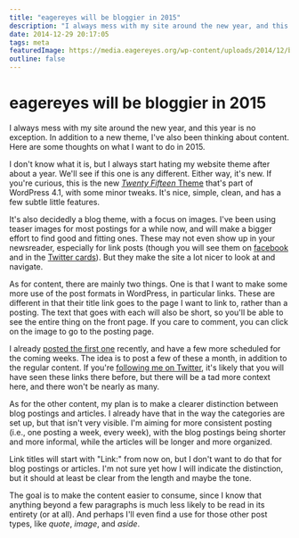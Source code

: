 ```yaml
---
title: "eagereyes will be bloggier in 2015"
description: "I always mess with my site around the new year, and this year is no exception. In addition to a new theme, I've also been thinking about content. Here are some thoughts on what I want to do in 2015."
date: 2014-12-29 20:17:05
tags: meta
featuredImage: https://media.eagereyes.org/wp-content/uploads/2014/12/ballard-olympics.jpg
outline: false
---
```


# eagereyes will be bloggier in 2015

I always mess with my site around the new year, and this year is no exception. In addition to a new theme, I've also been thinking about content. Here are some thoughts on what I want to do in 2015.

I don't know what it is, but I always start hating my website theme after about a year. We'll see if this one is any different. Either way, it's new. If you're curious, this is the new <a href="http://codex.wordpress.org/Twenty_Fifteen"><em>Twenty Fifteen</em> Theme</a> that's part of WordPress 4.1, with some minor tweaks. It's nice, simple, clean, and has a few subtle little features.

It's also decidedly a blog theme, with a focus on images. I've been using teaser images for most postings for a while now, and will make a bigger effort to find good and fitting ones. These may not even show up in your newsreader, especially for link posts (though you will see them on <a href="https://www.facebook.com/eagereyes.org">facebook</a> and in the <a href="http://twitter.com/eagereyes_feed">Twitter cards</a>). But they make the site a lot nicer to look at and navigate.

As for content, there are mainly two things. One is that I want to make some more use of the post formats in WordPress, in particular links. These are different in that their title link goes to the page I want to link to, rather than a posting. The text that goes with each will also be short, so you'll be able to see the entire thing on the front page. If you care to comment, you can click on the image to go to the posting page.

I already <a title="Data Stories starring Tamara Munzner" href="/blog/2014/data-stories-starring-tamara-munzner">posted the first one</a> recently, and have a few more scheduled for the coming weeks. The idea is to post a few of these a month, in addition to the regular content. If you're <a href="http://twitter.com/eagereyes">following me on Twitter</a>, it's likely that you will have seen these links there before, but there will be a tad more context here, and there won't be nearly as many.

As for the other content, my plan is to make a clearer distinction between blog postings and articles. I already have that in the way the categories are set up, but that isn't very visible. I'm aiming for more consistent posting (i.e., one posting a week, every week), with the blog postings being shorter and more informal, while the articles will be longer and more organized.

Link titles will start with "Link:" from now on, but I don't want to do that for blog postings or articles. I'm not sure yet how I will indicate the distinction, but it should at least be clear from the length and maybe the tone.

The goal is to make the content easier to consume, since I know that anything beyond a few paragraphs is much less likely to be read in its entirety (or at all). And perhaps I'll even find a use for those other post types, like <em>quote</em>, <em>image</em>, and <em>aside</em>.


<PostedBy />


